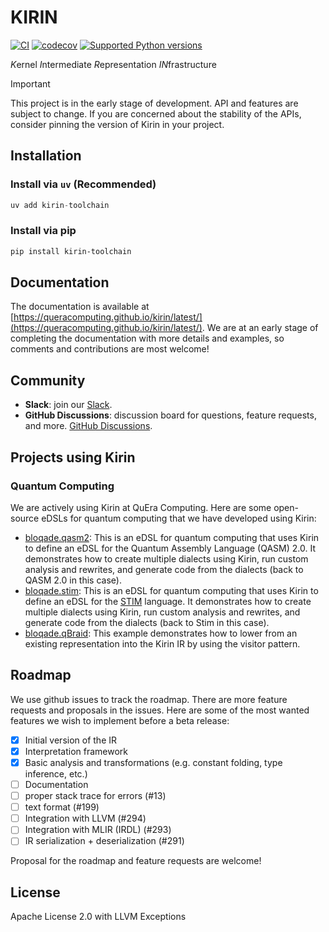 # KIRIN

[![CI](https://github.com/QuEraComputing/kirin/actions/workflows/ci.yml/badge.svg)](https://github.com/QuEraComputing/kirin/actions/workflows/ci.yml)
[![codecov](https://codecov.io/gh/QuEraComputing/kirin/graph/badge.svg?token=lkUZ9DTqy4)](https://codecov.io/gh/QuEraComputing/kirin)
[![Supported Python versions](https://img.shields.io/pypi/pyversions/kirin-toolchain.svg?color=%2334D058)](https://pypi.org/project/kirin-toolchain)

*K*ernel *I*ntermediate *R*epresentation *IN*frastructure

> [!IMPORTANT]
>
> This project is in the early stage of development. API and features are subject to change.
> If you are concerned about the stability of the APIs, consider pinning the version of Kirin in your project.

## Installation

### Install via `uv` (Recommended)

```py
uv add kirin-toolchain
```

### Install via pip

```bash
pip install kirin-toolchain
```

## Documentation

The documentation is available at [https://queracomputing.github.io/kirin/latest/](https://queracomputing.github.io/kirin/latest/). We are at an early stage of completing the documentation with more details and examples, so comments and contributions are most welcome!

## Community

- **Slack**: join our [Slack](https://join.slack.com/t/kirin-1lj5658/shared_invite/zt-30qhwg83r-fTUdXF9w47nTiNFgO18X4w).
- **GitHub Discussions**: discussion board for questions, feature requests, and more. [GitHub Discussions](https://github.com/QuEraComputing/kirin/discussions).

## Projects using Kirin

### Quantum Computing

We are actively using Kirin at QuEra Computing. Here are some open-source eDSLs for quantum computing that we have developed using Kirin:

- [bloqade.qasm2](https://github.com/QuEraComputing/bloqade-circuit/tree/main/src/bloqade/qasm2): This is an eDSL for quantum computing that uses Kirin to define an eDSL for the Quantum Assembly Language (QASM) 2.0. It demonstrates how to create multiple dialects using Kirin, run custom analysis and rewrites, and generate code from the dialects (back to QASM 2.0 in this case).
- [bloqade.stim](https://github.com/QuEraComputing/bloqade-circuit/tree/main/src/bloqade/stim): This is an eDSL for quantum computing that uses Kirin to define an eDSL for the [STIM](https://github.com/quantumlib/Stim/) language. It demonstrates how to create multiple dialects using Kirin, run custom analysis and rewrites, and generate code from the dialects (back to Stim in this case).
- [bloqade.qBraid](https://github.com/QuEraComputing/bloqade-circuit/blob/main/src/bloqade/qbraid/lowering.py): This example demonstrates how to lower from an existing representation into the Kirin IR by using the visitor pattern.

## Roadmap

We use github issues to track the roadmap. There are more feature requests and proposals in the issues. Here are some of the most wanted features we wish to implement before a beta release:

- [x] Initial version of the IR
- [x] Interpretation framework
- [x] Basic analysis and transformations (e.g. constant folding, type inference, etc.)
- [ ] Documentation
- [ ] proper stack trace for errors (#13)
- [ ] text format (#199)
- [ ] Integration with LLVM (#294)
- [ ] Integration with MLIR (IRDL) (#293)
- [ ] IR serialization + deserialization (#291)

Proposal for the roadmap and feature requests are welcome!

## License

Apache License 2.0 with LLVM Exceptions
